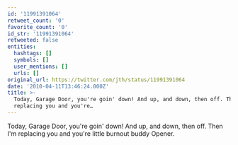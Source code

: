 ```yaml
---
id: '11991391064'
retweet_count: '0'
favorite_count: '0'
id_str: '11991391064'
retweeted: false
entities:
  hashtags: []
  symbols: []
  user_mentions: []
  urls: []
original_url: https://twitter.com/jth/status/11991391064
date: '2010-04-11T13:46:24.000Z'
title: >-
  Today, Garage Door, you're goin' down! And up, and down, then off. Then I'm
  replacing you and you're…
---
```


Today, Garage Door, you're goin' down! And up, and down, then off. Then I'm replacing you and you're little burnout buddy Opener.